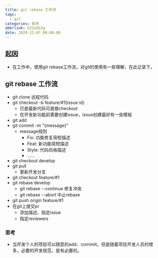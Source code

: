 ```yaml
---
title: git rebase 工作流
tags:
  - git
categories: 技术
abbrlink: b31a5b3q
date: 2020-12-07 00:00:00
---
```


## 起因
* 在工作中，使用git rebase工作流，对git的使用有一些理解，在此记录下。

## git rebase 工作流

* git clone 远程代码
* git checkout -b feature/#1{issue id} 
    * 已是最新代码可直接checkout
    * 在开发新功能前需要创建issue，issue创建最好有一些模板
* git add
* git commit -m "{message}"
    * message规则
        * Fix: 功能修复简短描述
        * Feat: 新功能简短描述
        * Style: 代码风格描述
        * ......
* git checkout develop
* git pull
    * 更新开发分支
* git checkout feature/#1
* git rebase develop
    * git rebase --continue 修复冲突
    * git rebase --abort 中止rebase
* git push origin feature/#1
* 在git上提交pr
    * 添加描述、指定issue
    * 指定reviewers


### 思考
* 当开发个人的项目可以随意的add、commiit。但是随着项目开发人员的增多，必要的开发规范，是有必要的。